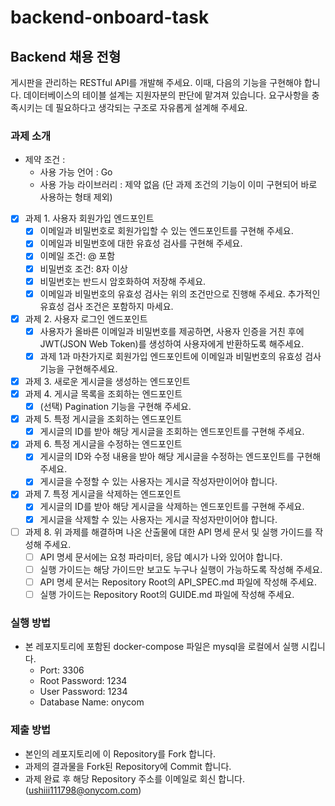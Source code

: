 # backend-onboard-task

## Backend 채용 전형

게시판을 관리하는 RESTful API를 개발해 주세요. 이때, 다음의 기능을 구현해야 합니다. 데이터베이스의 테이블 설계는 지원자분의 판단에 맡겨져 있습니다. 요구사항을 충족시키는 데 필요하다고 생각되는 구조로 자유롭게 설계해 주세요.

### 과제 소개

- 제약 조건 :
  - 사용 가능 언어 : Go
  - 사용 가능 라이브러리 : 제약 없음 (단 과제 조건의 기능이 이미 구현되어 바로 사용하는 형태 제외)

- [x] 과제 1. 사용자 회원가입 엔드포인트
  - [x] 이메일과 비밀번호로 회원가입할 수 있는 엔드포인트를 구현해 주세요.
  - [x] 이메일과 비밀번호에 대한 유효성 검사를 구현해 주세요.
  - [x] 이메일 조건: @ 포함
  - [x] 비밀번호 조건: 8자 이상
  - [x] 비밀번호는 반드시 암호화하여 저장해 주세요.
  - [x] 이메일과 비밀번호의 유효성 검사는 위의 조건만으로 진행해 주세요. 추가적인 유효성 검사 조건은 포함하지 마세요.
- [x] 과제 2. 사용자 로그인 엔드포인트
  - [x] 사용자가 올바른 이메일과 비밀번호를 제공하면, 사용자 인증을 거친 후에 JWT(JSON Web Token)를 생성하여 사용자에게 반환하도록 해주세요.
  - [x] 과제 1과 마찬가지로 회원가입 엔드포인트에 이메일과 비밀번호의 유효성 검사기능을 구현해주세요.
- [x] 과제 3. 새로운 게시글을 생성하는 엔드포인트
- [x] 과제 4. 게시글 목록을 조회하는 엔드포인트
  - [x] (선택) Pagination 기능을 구현해 주세요.
- [x] 과제 5. 특정 게시글을 조회하는 엔드포인트
  - [x] 게시글의 ID를 받아 해당 게시글을 조회하는 엔드포인트를 구현해 주세요.
- [x] 과제 6. 특정 게시글을 수정하는 엔드포인트
  - [x] 게시글의 ID와 수정 내용을 받아 해당 게시글을 수정하는 엔드포인트를 구현해 주세요.
  - [x] 게시글을 수정할 수 있는 사용자는 게시글 작성자만이어야 합니다.
- [x] 과제 7. 특정 게시글을 삭제하는 엔드포인트
  - [x] 게시글의 ID를 받아 해당 게시글을 삭제하는 엔드포인트를 구현해 주세요.
  - [x] 게시글을 삭제할 수 있는 사용자는 게시글 작성자만이어야 합니다.
- [ ] 과제 8. 위 과제를 해결하며 나온 산출물에 대한 API 명세 문서 및 실행 가이드를 작성해 주세요.
  - [ ] API 명세 문서에는 요청 파라미터, 응답 예시가 나와 있어야 합니다.
  - [ ] 실행 가이드는 해당 가이드만 보고도 누구나 실행이 가능하도록 작성해 주세요.
  - [ ] API 명세 문서는 Repository Root의 API_SPEC.md 파일에 작성해 주세요.
  - [ ] 실행 가이드는 Repository Root의 GUIDE.md 파일에 작성해 주세요. 

### 실행 방법

- 본 레포지토리에 포함된 docker-compose 파일은 mysql을 로컬에서 실행 시킵니다.
  - Port: 3306
  - Root Password: 1234
  - User Password: 1234
  - Database Name: onycom

### 제출 방법

- 본인의 레포지토리에 이 Repository를 Fork 합니다.
- 과제의 결과물을 Fork된 Repository에 Commit 합니다.
- 과제 완료 후 해당 Repository 주소를 이메일로 회신 합니다. (ushiii111798@onycom.com)